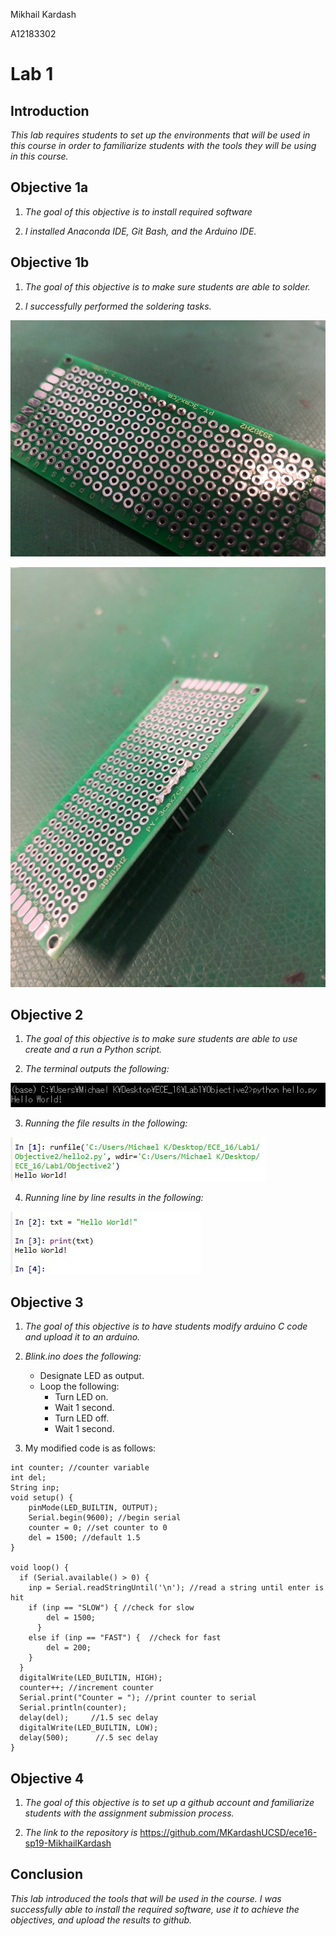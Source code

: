 Mikhail Kardash

A12183302

# Lab 1

## Introduction

*This lab requires students to set up the environments that will be used in this course in order to familiarize students with the tools they will be using in this course.*

## Objective 1a

1. *The goal of this objective is to install required software*

2. *I installed Anaconda IDE, Git Bash, and the Arduino IDE.*

## Objective 1b

1. *The goal of this objective is to make sure students are able to solder.*

2. *I successfully performed the soldering tasks.*

![Solder1](Images/Solder1.jpg)

![Solder2](Images/Solder2.jpg)

## Objective 2

1. *The goal of this objective is to make sure students are able to use create and a run a Python script.*

2. *The terminal outputs the following:*

![Terminal](Images/Terminal.JPG)

3. *Running the file results in the following:*

![Spyder](Images/Spyder1.JPG)

4. *Running line by line results in the following:*

![Spyder2](Images/Spyder2.JPG)

## Objective 3

1. *The goal of this objective is to have students modify arduino C code and upload it to an arduino.*

2. *Blink.ino does the following:*

	* Designate LED as output.
	* Loop the following: 
		* Turn LED on. 
		* Wait 1 second. 
		* Turn LED off. 
		* Wait 1 second.
		
3. My modified code is as follows:

```
int counter; //counter variable
int del;
String inp;
void setup() {
	pinMode(LED_BUILTIN, OUTPUT);
	Serial.begin(9600); //begin serial
	counter = 0; //set counter to 0
	del = 1500; //default 1.5
}

void loop() {
  if (Serial.available() > 0) {
    inp = Serial.readStringUntil('\n'); //read a string until enter is hit
    if (inp == "SLOW") { //check for slow
        del = 1500;
      }
    else if (inp == "FAST") {  //check for fast
        del = 200;
    }
  }
  digitalWrite(LED_BUILTIN, HIGH);
  counter++; //increment counter
  Serial.print("Counter = "); //print counter to serial
  Serial.println(counter);   
  delay(del);     //1.5 sec delay                  
  digitalWrite(LED_BUILTIN, LOW);    
  delay(500);      //.5 sec delay                 
}
```

## Objective 4
1.  *The goal of this objective is to set up a github account and familiarize students with the assignment submission process.*

2.  *The link to the repository is* https://github.com/MKardashUCSD/ece16-sp19-MikhailKardash

## Conclusion

*This lab introduced the tools that will be used in the course. I was successfully able to install the required software, use it to achieve the objectives, and upload the results to github.*